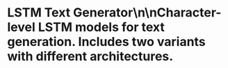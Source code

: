# LSTM Text Generator\n\nCharacter-level LSTM models for text generation. Includes two variants with different architectures.
